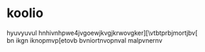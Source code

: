 # koolio
hyuvyuvul
hnhivnhpwe4jvgoewjkvgjkrwovgker][\vtbtprbjmortjbv[\
bn ikgn iknopmvp[etovb
bvniortnvopnval malpvnernv

